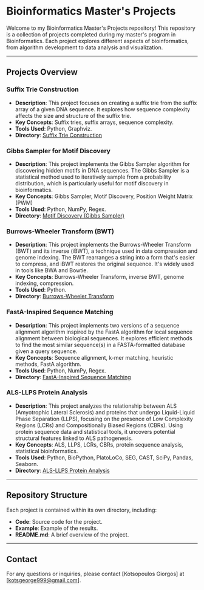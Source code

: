 # Bioinformatics Master's Projects

Welcome to my Bioinformatics Master's Projects repository! This repository is a collection of projects completed during my master's program in Bioinformatics. Each project explores different aspects of bioinformatics, from algorithm development to data analysis and visualization.

---

## Projects Overview

### Suffix Trie Construction
- **Description**: This project focuses on creating a suffix trie from the suffix array of a given DNA sequence. It explores how sequence complexity affects the size and structure of the suffix trie.
- **Key Concepts**: Suffix tries, suffix arrays, sequence complexity.
- **Tools Used**: Python, Graphviz.
- **Directory**: [Suffix Trie Construction](https://github.com/GiorgosKots/Bioinformatics-Master-s-Projects/blob/main/Suffix-Trie-Construction)

### Gibbs Sampler for Motif Discovery
- **Description**: This project implements the Gibbs Sampler algorithm for discovering hidden motifs in DNA sequences. The Gibbs Sampler is a statistical method used to iteratively sample from a probability distribution, which is particularly useful for motif discovery in bioinformatics.
- **Key Concepts**: Gibbs Sampler, Motif Discovery, Position Weight Matrix (PWM)
- **Tools Used**: Python, NumPy, Regex.
- **Directory**: [Motif Discovery (Gibbs Sampler)](https://github.com/GiorgosKots/Bioinformatics-Master-s-Projects/tree/main/Motif-Discovery(Gibbs-Sampler))

### Burrows-Wheeler Transform (BWT)
- **Description**: This project implements the Burrows-Wheeler Transform (BWT) and its inverse (iBWT), a technique used in data compression and genome indexing. The BWT rearranges a string into a form that's easier to compress, and iBWT restores the original sequence. It's widely used in tools like BWA and Bowtie.
- **Key Concepts**: Burrows-Wheeler Transform, inverse BWT, genome indexing, compression.
- **Tools Used**: Python.
- **Directory**: [Burrows-Wheeler Transform](https://github.com/GiorgosKots/Bioinformatics-Master-s-Projects/tree/main/Burrows-Wheeler%20Transform)

### FastA-Inspired Sequence Matching
- **Description**: This project implements two versions of a sequence alignment algorithm inspired by the FastA algorithm for local sequence alignment between biological sequences. It explores efficient methods to find the most similar sequence(s) in a FASTA-formatted database given a query sequence.
- **Key Concepts**: Sequence alignment, k-mer matching, heuristic methods, FastA algorithm.
- **Tools Used**: Python, NumPy, Regex.
- **Directory**: [FastA-Inspired Sequence Matching](https://github.com/GiorgosKots/Bioinformatics-Master-s-Projects/tree/main/FastA-Simplified)

### ALS-LLPS Protein Analysis
- **Description**: This project analyzes the relationship between ALS (Amyotrophic Lateral Sclerosis) and proteins that undergo Liquid-Liquid Phase Separation (LLPS), focusing on the presence of Low Complexity Regions (LCRs) and Compositionally Biased Regions (CBRs). Using protein sequence data and statistical tools, it uncovers potential structural features linked to ALS pathogenesis.
- **Key Concepts**: ALS, LLPS, LCRs, CBRs, protein sequence analysis, statistical bioinformatics.
- **Tools Used**: Python, BioPython, PlatoLoCo, SEG, CAST, SciPy, Pandas, Seaborn.
- **Directory**: [ALS-LLPS Protein Analysis](https://github.com/GiorgosKots/Bioinformatics-Master-s-Projects/tree/main/ALS_LLPS_Analysis)
  
--- 

## Repository Structure

Each project is contained within its own directory, including:
- **Code**: Source code for the project.
- **Example**: Example of the results.
- **README.md**: A brief overview of the project.

---

## Contact

For any questions or inquiries, please contact [Kotsopoulos Giorgos] at [kotsgeorge999@gmail.com].
